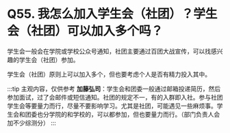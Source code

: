 # Q55. 我怎么加入学生会（社团）？学生会（社团）可以加入多个吗？
学生会一般会在学院或学校公众号通知，社团主要通过百团大战宣传，可以找感兴趣的学生会（社团）参加。

学生会（社团）原则上可以加入多个，但也要考虑个人是否有精力投入其中。

:::tip 主观内容，仅供参考
**加藤弘司**：学生会和团委一般通过邮箱投递简历，然后参加面试，过了会邮件或短信通知。社团的规定不一，有的入群即入社。参与社团学生会等要量力而行，尽量不要影响学习。尤其是社团，可能遇见一些麻烦事。学生会和团委也分学院的和学校的，可以都参加，但也要量力而行。（部门负责人会加不少综测分）
:::

